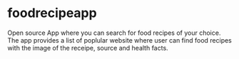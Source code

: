 # foodrecipeapp
Open source App where you can search for food recipes of your choice.
The app provides a list of poplular website where user can find food recipes with the image of the receipe, source and health facts.
